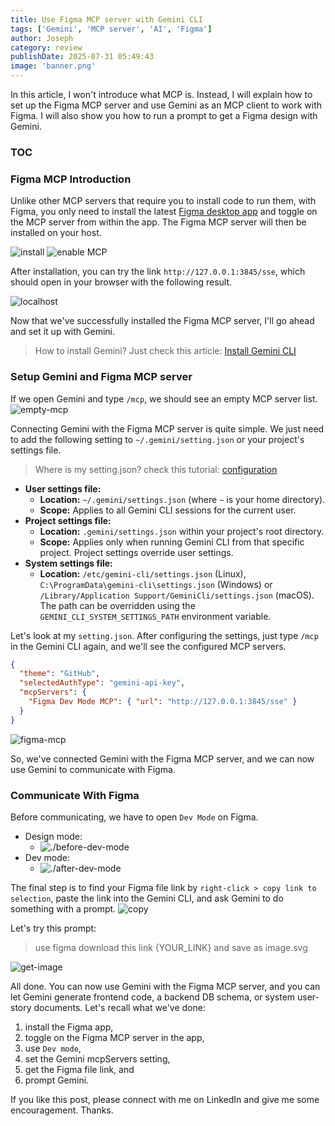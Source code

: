 ```yaml
---
title: Use Figma MCP server with Gemini CLI
tags: ['Gemini', 'MCP server', 'AI', 'Figma']
author: Joseph
category: review
publishDate: 2025-07-31 05:49:43
image: 'banner.png'
---
```


In this article, I won't introduce what MCP is. Instead, I will explain how to set up the Figma MCP server and use Gemini as an MCP client to work with Figma. I will also show you how to run a prompt to get a Figma design with Gemini.

### TOC

<!-- more -->

### Figma MCP Introduction

Unlike other MCP servers that require you to install code to run them, with Figma, you only need to install the latest [Figma desktop app](https://www.figma.com/downloads/) and toggle on the MCP server from within the app. The Figma MCP server will then be installed on your host.

![install](./install.jpg)
![enable MCP](./enable-mcp.png)

After installation, you can try the link `http://127.0.0.1:3845/sse`, which should open in your browser with the following result.

![localhost](./localhost.png)

Now that we've successfully installed the Figma MCP server, I'll go ahead and set it up with Gemini.

> How to install Gemini? Just check this article: [Install Gemini CLI](../install-gemini-cli)

### Setup Gemini and Figma MCP server

If we open Gemini and type `/mcp`, we should see an empty MCP server list.
![empty-mcp](./empty-mcp.png)

Connecting Gemini with the Figma MCP server is quite simple. We just need to add the following setting to `~/.gemini/setting.json` or your project's settings file.

> Where is my setting.json? check this tutorial: [configuration](https://raw.githubusercontent.com/google-gemini/gemini-cli/refs/heads/main/docs/cli/configuration.md)

- **User settings file:**
  - **Location:** `~/.gemini/settings.json` (where `~` is your home directory).
  - **Scope:** Applies to all Gemini CLI sessions for the current user.
- **Project settings file:**
  - **Location:** `.gemini/settings.json` within your project's root directory.
  - **Scope:** Applies only when running Gemini CLI from that specific project. Project settings override user settings.
- **System settings file:**
  - **Location:** `/etc/gemini-cli/settings.json` (Linux), `C:\ProgramData\gemini-cli\settings.json` (Windows) or `/Library/Application Support/GeminiCli/settings.json` (macOS). The path can be overridden using the `GEMINI_CLI_SYSTEM_SETTINGS_PATH` environment variable.

Let's look at my `setting.json`. After configuring the settings, just type `/mcp` in the Gemini CLI again, and we'll see the configured MCP servers.

```json
{
  "theme": "GitHub",
  "selectedAuthType": "gemini-api-key",
  "mcpServers": {
    "Figma Dev Mode MCP": { "url": "http://127.0.0.1:3845/sse" }
  }
}
```

![figma-mcp](./figma-mcp.png)

So, we've connected Gemini with the Figma MCP server, and we can now use Gemini to communicate with Figma.

### Communicate With Figma

Before communicating, we have to open `Dev Mode` on Figma.

- Design mode:
  - ![./before-dev-mode](./before-dev-mode.png)
- Dev mode:
  - ![./after-dev-mode](./after-dev-mode.png)

The final step is to find your Figma file link by `right-click > copy link to selection`, paste the link into the Gemini CLI, and ask Gemini to do something with a prompt.
![copy](./copy.png)

Let's try this prompt:

> use figma download this link {YOUR_LINK} and save as image.svg

![get-image](./get-image.png)

All done. You can now use Gemini with the Figma MCP server, and you can let Gemini generate frontend code, a backend DB schema, or system user-story documents. Let's recall what we've done:

1. install the Figma app,
2. toggle on the Figma MCP server in the app,
3. use `Dev mode`,
4. set the Gemini mcpServers setting,
5. get the Figma file link, and
6. prompt Gemini.

If you like this post, please connect with me on LinkedIn and give me some encouragement. Thanks.